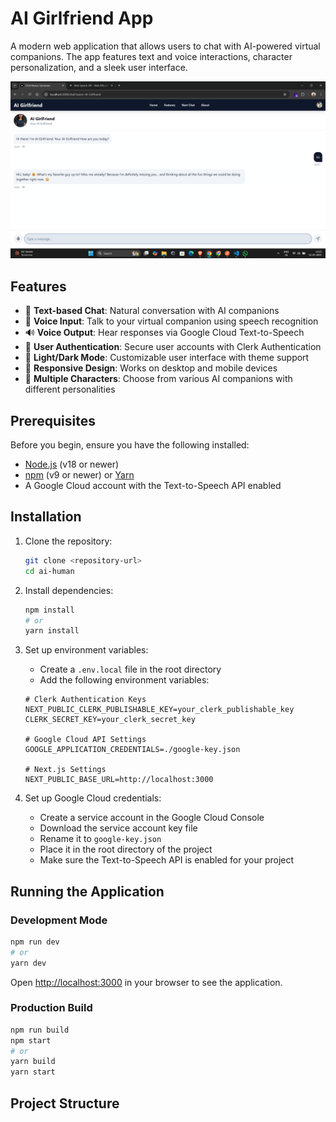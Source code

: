 # AI Girlfriend App

A modern web application that allows users to chat with AI-powered virtual companions. The app features text and voice interactions, character personalization, and a sleek user interface.

![AI Girlfriend App Screenshot](public/screenshot.png)

## Features

- 💬 **Text-based Chat**: Natural conversation with AI companions
- 🎤 **Voice Input**: Talk to your virtual companion using speech recognition
- 🔊 **Voice Output**: Hear responses via Google Cloud Text-to-Speech
- 🔐 **User Authentication**: Secure user accounts with Clerk Authentication
- 🌙 **Light/Dark Mode**: Customizable user interface with theme support
- 📱 **Responsive Design**: Works on desktop and mobile devices
- 👤 **Multiple Characters**: Choose from various AI companions with different personalities

## Prerequisites

Before you begin, ensure you have the following installed:
- [Node.js](https://nodejs.org/) (v18 or newer)
- [npm](https://www.npmjs.com/) (v9 or newer) or [Yarn](https://yarnpkg.com/)
- A Google Cloud account with the Text-to-Speech API enabled

## Installation

1. Clone the repository:
   ```bash
   git clone <repository-url>
   cd ai-human
   ```

2. Install dependencies:
   ```bash
   npm install
   # or
   yarn install
   ```

3. Set up environment variables:
   - Create a `.env.local` file in the root directory
   - Add the following environment variables:

   ```
   # Clerk Authentication Keys
   NEXT_PUBLIC_CLERK_PUBLISHABLE_KEY=your_clerk_publishable_key
   CLERK_SECRET_KEY=your_clerk_secret_key
   
   # Google Cloud API Settings
   GOOGLE_APPLICATION_CREDENTIALS=./google-key.json
   
   # Next.js Settings
   NEXT_PUBLIC_BASE_URL=http://localhost:3000
   ```

4. Set up Google Cloud credentials:
   - Create a service account in the Google Cloud Console
   - Download the service account key file
   - Rename it to `google-key.json`
   - Place it in the root directory of the project
   - Make sure the Text-to-Speech API is enabled for your project

## Running the Application

### Development Mode

```bash
npm run dev
# or
yarn dev
```

Open [http://localhost:3000](http://localhost:3000) in your browser to see the application.

### Production Build

```bash
npm run build
npm start
# or
yarn build
yarn start
```

## Project Structure
